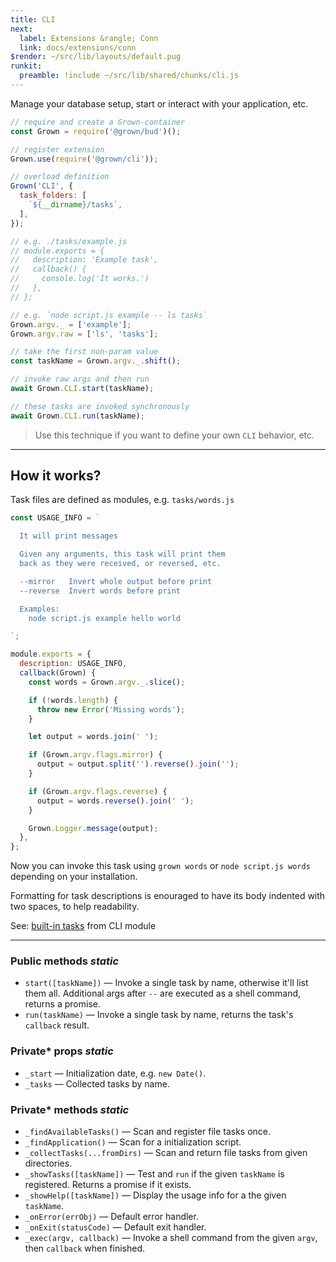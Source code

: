 ```yaml
---
title: CLI
next:
  label: Extensions &rangle; Conn
  link: docs/extensions/conn
$render: ~/src/lib/layouts/default.pug
runkit:
  preamble: !include ~/src/lib/shared/chunks/cli.js
---
```


Manage your database setup, start or interact with your application, etc.

```js
// require and create a Grown-container
const Grown = require('@grown/bud')();

// register extension
Grown.use(require('@grown/cli'));

// overload definition
Grown('CLI', {
  task_folders: [
    `${__dirname}/tasks`,
  ],
});

// e.g. ./tasks/example.js
// module.exports = {
//   description: 'Example task',
//   callback() {
//     console.log('It works.')
//   },
// };

// e.g. `node script.js example -- ls tasks`
Grown.argv._ = ['example'];
Grown.argv.raw = ['ls', 'tasks'];

// take the first non-param value
const taskName = Grown.argv._.shift();

// invoke raw args and then run
await Grown.CLI.start(taskName);

// these tasks are invoked synchronously
await Grown.CLI.run(taskName);
```

> Use this technique if you want to define your own `CLI` behavior, etc.

---

## How it works?

Task files are defined as modules, e.g. `tasks/words.js`

```js
const USAGE_INFO = `

  It will print messages

  Given any arguments, this task will print them
  back as they were received, or reversed, etc.

  --mirror   Invert whole output before print
  --reverse  Invert words before print

  Examples:
    node script.js example hello world

`;

module.exports = {
  description: USAGE_INFO,
  callback(Grown) {
    const words = Grown.argv._.slice();

    if (!words.length) {
      throw new Error('Missing words');
    }

    let output = words.join(' ');

    if (Grown.argv.flags.mirror) {
      output = output.split('').reverse().join('');
    }

    if (Grown.argv.flags.reverse) {
      output = words.reverse().join(' ');
    }

    Grown.Logger.message(output);
  },
};
```

Now you can invoke this task using `grown words` or `node script.js words` depending on your installation.

Formatting for task descriptions is enouraged to have its body indented with two spaces, to help readability.

See: [built-in tasks](https://github.com/grownjs/grown/tree/master/packages/cli/bin/tasks) from CLI module

---

### Public methods <var>static</var>

- `start([taskName])` &mdash; Invoke a single task by name, otherwise it'll list them all.
  Additional args after `--` are executed as a shell command, returns a promise.
- `run(taskName)` &mdash; Invoke a single task by name, returns the task's `callback` result.

### Private* props <var>static</var>

- `_start` &mdash; Initialization date, e.g. `new Date()`.
- `_tasks` &mdash; Collected tasks by name.

### Private* methods <var>static</var>

- `_findAvailableTasks()` &mdash; Scan and register file tasks once.
- `_findApplication()` &mdash; Scan for a initialization script.
- `_collectTasks(...fromDirs)` &mdash; Scan and return file tasks from given directories.
- `_showTasks([taskName])` &mdash; Test and `run` if the given `taskName` is registered. Returns a promise if it exists.
- `_showHelp([taskName])` &mdash; Display the usage info for a the given `taskName`.
- `_onError(errObj)` &mdash; Default error handler.
- `_onExit(statusCode)` &mdash; Default exit handler.
- `_exec(argv, callback)` &mdash; Invoke a shell command from the given `argv`, then `callback` when finished.
